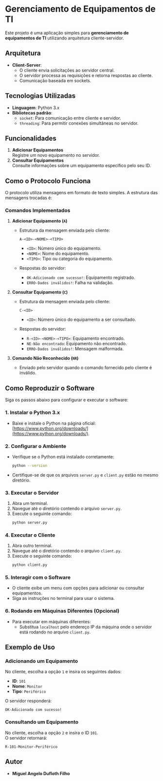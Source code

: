 # Gerenciamento de Equipamentos de TI

Este projeto é uma aplicação simples para **gerenciamento de equipamentos de TI** utilizando arquitetura cliente-servidor.

## Arquitetura

- **Client-Server**:
  - O cliente envia solicitações ao servidor central.
  - O servidor processa as requisições e retorna respostas ao cliente.
  - Comunicação baseada em sockets.

## Tecnologias Utilizadas

- **Linguagem**: Python 3.x
- **Bibliotecas padrão**:
  - `socket`: Para comunicação entre cliente e servidor.
  - `threading`: Para permitir conexões simultâneas no servidor.

## Funcionalidades

1. **Adicionar Equipamentos**  
   Registre um novo equipamento no servidor.
2. **Consultar Equipamentos**  
   Consulte informações sobre um equipamento específico pelo seu ID.

## Como o Protocolo Funciona

O protocolo utiliza mensagens em formato de texto simples. A estrutura das mensagens trocadas é:

### Comandos Implementados

1. **Adicionar Equipamento (`A`)**  
   - Estrutura da mensagem enviada pelo cliente:  
     ```
     A-<ID>-<NOME>-<TIPO>
     ```
     - `<ID>`: Número único do equipamento.
     - `<NOME>`: Nome do equipamento.
     - `<TIPO>`: Tipo ou categoria do equipamento.

   - Respostas do servidor:  
     - `OK-Adicionado com sucesso!`: Equipamento registrado.  
     - `ERRO-Dados inválidos!`: Falha na validação.

2. **Consultar Equipamento (`C`)**  
   - Estrutura da mensagem enviada pelo cliente:  
     ```
     C-<ID>
     ```
     - `<ID>`: Número único do equipamento a ser consultado.

   - Respostas do servidor:  
     - `R-<ID>-<NOME>-<TIPO>`: Equipamento encontrado.  
     - `NE-Não encontrado`: Equipamento não encontrado.  
     - `ERRO-Dados inválidos!`: Mensagem malformada.

3. **Comando Não Reconhecido (`NR`)**  
   - Enviado pelo servidor quando o comando fornecido pelo cliente é inválido.

## Como Reproduzir o Software

Siga os passos abaixo para configurar e executar o software:

### 1. Instalar o Python 3.x
- Baixe e instale o Python na página oficial: [https://www.python.org/downloads/](https://www.python.org/downloads/).

### 2. Configurar o Ambiente
- Verifique se o Python está instalado corretamente:  
  ```bash
  python --version
  ```
- Certifique-se de que os arquivos `server.py` e `client.py` estão no mesmo diretório.

### 3. Executar o Servidor
1. Abra um terminal.
2. Navegue até o diretório contendo o arquivo `server.py`.
3. Execute o seguinte comando:  
   ```bash
   python server.py
   ```

### 4. Executar o Cliente
1. Abra outro terminal.
2. Navegue até o diretório contendo o arquivo `client.py`.
3. Execute o seguinte comando:  
   ```bash
   python client.py
   ```

### 5. Interagir com o Software
- O cliente exibe um menu com opções para adicionar ou consultar equipamentos.
- Siga as instruções no terminal para usar o sistema.

### 6. Rodando em Máquinas Diferentes (Opcional)
- Para executar em máquinas diferentes:
  - Substitua `localhost` pelo endereço IP da máquina onde o servidor está rodando no arquivo `client.py`.

## Exemplo de Uso

### Adicionando um Equipamento
No cliente, escolha a opção `1` e insira os seguintes dados:
- **ID**: `101`  
- **Nome**: `Monitor`  
- **Tipo**: `Periférico`  

O servidor responderá:
```
OK-Adicionado com sucesso!
```

### Consultando um Equipamento
No cliente, escolha a opção `2` e insira o ID `101`.  
O servidor retornará:
```
R-101-Monitor-Periférico
```

## Autor

- **Miguel Angelo Dufloth Filho**

